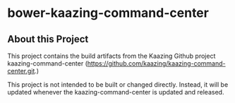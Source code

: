 # bower-kaazing-command-center

## About this Project

This project contains the build artifacts from the Kaazing Github project kaazing-command-center (https://github.com/kaazing/kaazing-command-center.git.) 

This project is not intended to be built or changed directly. Instead, it will be updated whenever the kaazing-command-center is updated and released.
